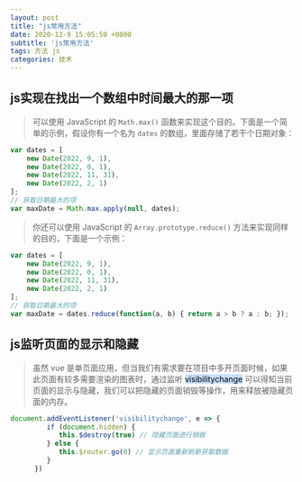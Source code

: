 ```yaml
---
layout: post
title: "js常用方法"
date: 2020-12-9 15:05:50 +0800
subtitle: 'js常用方法'
tags: 方法 js
categories: 技术
---
```


## js实现在找出一个数组中时间最大的那一项

> 可以使用 JavaScript 的 `Math.max()` 函数来实现这个目的。下面是一个简单的示例，假设你有一个名为 `dates` 的数组，里面存储了若干个日期对象：


```javascript
var dates = [ 
	new Date(2022, 9, 1), 
	new Date(2022, 0, 1), 
	new Date(2022, 11, 31), 
	new Date(2022, 2, 1) 
]; 
// 获取日期最大的项 
var maxDate = Math.max.apply(null, dates);
```

>你还可以使用 JavaScript 的 `Array.prototype.reduce()` 方法来实现同样的目的，下面是一个示例：

```js
var dates = [ 
	new Date(2022, 9, 1),
	new Date(2022, 0, 1), 
	new Date(2022, 11, 31), 
	new Date(2022, 2, 1) 
]; 
// 获取日期最大的项 
var maxDate = dates.reduce(function(a, b) { return a > b ? a : b; });
```

## js监听页面的显示和隐藏
> 虽然 vue 是单页面应用，但当我们有需求要在项目中多开页面时候，如果此页面有较多需要渲染的图表时，通过监听 <mark style="background: #ADCCFFA6;">visibilitychange</mark> 可以得知当前页面的显示与隐藏，我们可以把隐藏的页面销毁等操作，用来释放被隐藏页面的内存。

``` js
document.addEventListener('visibilitychange', e => {
         if (document.hidden) {
            this.$destroy(true) // 隐藏页面进行销毁
         } else {
            this.$router.go(0) // 显示页面重新刷新获取数据
         }
      })
```

